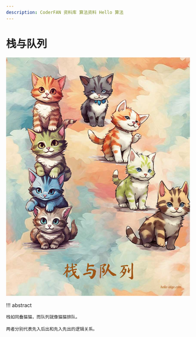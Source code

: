 ```yaml
---
description: CoderFAN 资料库 算法资料 Hello 算法
---
```


# 栈与队列

<div class="center-table" markdown>

![栈与队列](../assets/covers/chapter_stack_and_queue.jpg)

</div>

!!! abstract

    栈如同叠猫猫，而队列就像猫猫排队。
    
    两者分别代表先入后出和先入先出的逻辑关系。
